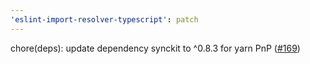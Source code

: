 ```yaml
---
'eslint-import-resolver-typescript': patch
---
```


chore(deps): update dependency synckit to ^0.8.3 for yarn PnP ([#169](https://github.com/import-js/eslint-import-resolver-typescript/pull/169))
